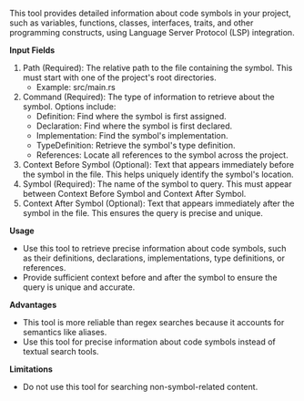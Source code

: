 This tool provides detailed information about code symbols in your project, such as variables, functions, classes, interfaces, traits, and other programming constructs, using Language Server Protocol (LSP) integration.

**Input Fields**

1. Path (Required): The relative path to the file containing the symbol. This must start with one of the project's root directories.
   - Example: src/main.rs
2. Command (Required): The type of information to retrieve about the symbol. Options include:
   - Definition: Find where the symbol is first assigned.
   - Declaration: Find where the symbol is first declared.
   - Implementation: Find the symbol's implementation.
   - TypeDefinition: Retrieve the symbol's type definition.
   - References: Locate all references to the symbol across the project.
3. Context Before Symbol (Optional): Text that appears immediately before the symbol in the file. This helps uniquely identify the symbol's location.
4. Symbol (Required): The name of the symbol to query. This must appear between Context Before Symbol and Context After Symbol.
5. Context After Symbol (Optional): Text that appears immediately after the symbol in the file. This ensures the query is precise and unique.

**Usage**

- Use this tool to retrieve precise information about code symbols, such as their definitions, declarations, implementations, type definitions, or references.
- Provide sufficient context before and after the symbol to ensure the query is unique and accurate.

**Advantages**

- This tool is more reliable than regex searches because it accounts for semantics like aliases.
- Use this tool for precise information about code symbols instead of textual search tools.

**Limitations**

- Do not use this tool for searching non-symbol-related content.
